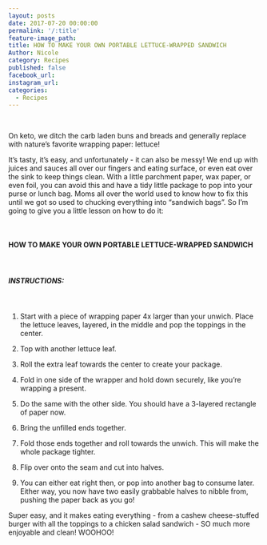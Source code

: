 ```yaml
---
layout: posts
date: 2017-07-20 00:00:00
permalink: '/:title'
feature-image_path:
title: HOW TO MAKE YOUR OWN PORTABLE LETTUCE-WRAPPED SANDWICH
Author: Nicole
category: Recipes
published: false
facebook_url:
instagram_url:
categories:
  - Recipes
---
```


&nbsp;

On keto, we ditch the carb laden buns and breads and generally replace with nature’s favorite wrapping paper: lettuce!

It’s tasty, it’s easy, and unfortunately - it can also be messy! We end up with juices and sauces all over our fingers and eating surface, or even eat over the sink to keep things clean. With a little parchment paper, wax paper, or even foil, you can avoid this and have a tidy little package to pop into your purse or lunch bag. Moms all over the world used to know how to fix this until we got so used to chucking everything into “sandwich bags”. So I’m going to give you a little lesson on how to do it:

&nbsp;

#### HOW TO MAKE YOUR OWN PORTABLE LETTUCE-WRAPPED SANDWICH

&nbsp;

##### INSTRUCTIONS:

&nbsp;

1. Start with a piece of wrapping paper 4x larger than your unwich. Place the lettuce leaves, layered, in the middle and pop the toppings in the center.

2. Top with another lettuce leaf.

3. Roll the extra leaf towards the center to create your package.

4. Fold in one side of the wrapper and hold down securely, like you’re wrapping a present.

5. Do the same with the other side. You should have a 3-layered rectangle of paper now.

6. Bring the unfilled ends together.

7. Fold those ends together and roll towards the unwich. This will make the whole package tighter.

8. Flip over onto the seam and cut into halves.

9. You can either eat right then, or pop into another bag to consume later. Either way, you now have two easily grabbable halves to nibble from, pushing the paper back as you go!

Super easy, and it makes eating everything - from a cashew cheese-stuffed burger with all the toppings to a chicken salad sandwich - SO much more enjoyable and clean! WOOHOO!